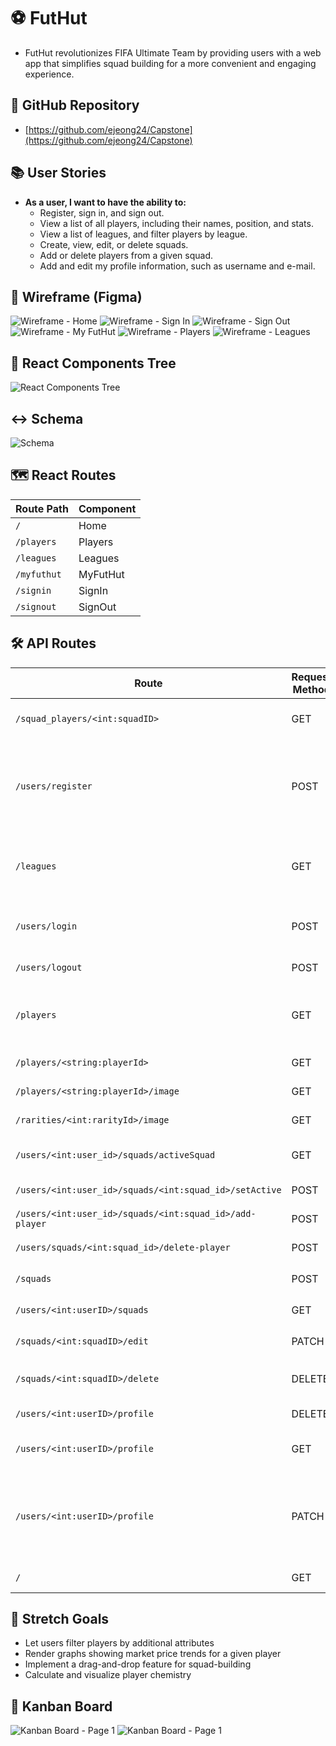 # ⚽️ FutHut
   - FutHut revolutionizes FIFA Ultimate Team by providing users with a web app that simplifies squad building for a more convenient and engaging experience.

## 📂 GitHub Repository  
   - [https://github.com/ejeong24/Capstone](https://github.com/ejeong24/Capstone)

## 📚 User Stories
   - **As a user, I want to have the ability to:**
      - Register, sign in, and sign out.
      - View a list of all players, including their names, position, and stats.
      - View a list of leagues, and filter players by league.
      - Create, view, edit, or delete squads.
      - Add or delete players from a given squad.
      - Add and edit my profile information, such as username and e-mail.

## 🎨 Wireframe (Figma)  
![Wireframe - Home](https://github.com/ejeong24/Capstone/blob/main/images/FutHut_Home.PNG)
![Wireframe - Sign In](https://github.com/ejeong24/Capstone/blob/main/images/FutHut_SignIn.PNG)
![Wireframe - Sign Out](https://github.com/ejeong24/Capstone/blob/main/images/FutHut_SignOut.PNG)
![Wireframe - My FutHut](https://github.com/ejeong24/Capstone/blob/main/images/FutHut_MyFutHut.PNG)
![Wireframe - Players](https://github.com/ejeong24/Capstone/blob/main/images/FutHut_Players.PNG)
![Wireframe - Leagues](https://github.com/ejeong24/Capstone/blob/main/images/FutHut_Leagues.PNG)

## 🌳 React Components Tree  
![React Components Tree](https://github.com/ejeong24/Capstone/blob/main/images/FutHut%20React%20Tree.PNG)

## ↔️ Schema
![Schema](https://github.com/ejeong24/Capstone/blob/main/images/FutHut_Schema.PNG)

## 🗺️ React Routes

| Route Path | Component |
| ---------- | --------- |
| `/`        | Home      |
| `/players` | Players   |
| `/leagues` | Leagues   |
| `/myfuthut` | MyFutHut |
| `/signin`  | SignIn    |
| `/signout` | SignOut   |

## 🛠️ API Routes  
| Route                                          | Request Method | Body                                   | Response                                 |
| ---------------------------------------------- | -------------- | -------------------------------------- | ---------------------------------------- |
| `/squad_players/<int:squadID>`                  | GET            | N/A                                    | List of squad players                    |
| `/users/register`                               | POST           | `{ "username": "...", "firstName": "...", "lastName": "...", "email": "...", "password": "..." }` | Success message and user ID              |
| `/leagues`                                      | GET            | N/A                                    | List of leagues and pagination data       |
| `/users/login`                                  | POST           | `{ "username": "...", "password": "..." }` | Success message and user data            |
| `/users/logout`                                 | POST           | N/A                                    | Success message                          |
| `/players`                                      | GET            | N/A                                    | List of players and pagination data       |
| `/players/<string:playerId>`                    | GET            | N/A                                    | Player information                       |
| `/players/<string:playerId>/image`              | GET            | N/A                                    | Player image                             |
| `/rarities/<int:rarityId>/image`                | GET            | N/A                                    | Rarity image                             |
| `/users/<int:user_id>/squads/activeSquad`        | GET            | N/A                                    | Active squad information                 |
| `/users/<int:user_id>/squads/<int:squad_id>/setActive` | POST      | N/A                                    | Success message                          |
| `/users/<int:user_id>/squads/<int:squad_id>/add-player` | POST   | `{ "player_id": "..." }`               | Success message                          |
| `/users/squads/<int:squad_id>/delete-player`    | POST           | `{ "player_id": "..." }`               | Success message                          |
| `/squads`                                       | POST           | `{ "squad_name": "...", "user_id": "..." }` | Success message                          |
| `/users/<int:userID>/squads`                    | GET            | N/A                                    | List of user squads                       |
| `/squads/<int:squadID>/edit`                    | PATCH          | `{ "new_squad_name": "..." }`          | Success message                          |
| `/squads/<int:squadID>/delete`                  | DELETE         | N/A                                    | Success message or error                  |
| `/users/<int:userID>/profile`                   | DELETE         | N/A                                    | Success message                          |
| `/users/<int:userID>/profile`                   | GET            | N/A                                    | User profile information                  |
| `/users/<int:userID>/profile`                   | PATCH          | `{ "username": "...", "firstName": "...", "lastName": "...", "email": "...", "password": "..." }` | Updated user profile information          |
| `/`                                              | GET            | N/A                                    | Welcome message                          |

## 🎯 Stretch Goals
- Let users filter players by additional attributes
- Render graphs showing market price trends for a given player
- Implement a drag-and-drop feature for squad-building
- Calculate and visualize player chemistry

## 📌 Kanban Board
![Kanban Board - Page 1](https://github.com/ejeong24/Capstone/blob/main/images/FutHut%20Kanban%201.PNG)
![Kanban Board - Page 1](https://github.com/ejeong24/Capstone/blob/main/images/FutHut%20Kanban%202.PNG)
